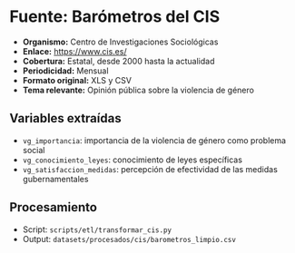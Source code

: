 # Fuente: Barómetros del CIS

- **Organismo:** Centro de Investigaciones Sociológicas
- **Enlace:** https://www.cis.es/
- **Cobertura:** Estatal, desde 2000 hasta la actualidad
- **Periodicidad:** Mensual
- **Formato original:** XLS y CSV
- **Tema relevante:** Opinión pública sobre la violencia de género

## Variables extraídas
- `vg_importancia`: importancia de la violencia de género como problema social
- `vg_conocimiento_leyes`: conocimiento de leyes específicas
- `vg_satisfaccion_medidas`: percepción de efectividad de las medidas gubernamentales

## Procesamiento
- Script: `scripts/etl/transformar_cis.py`
- Output: `datasets/procesados/cis/barometros_limpio.csv`